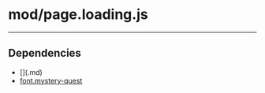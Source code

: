 # mod/page.loading.js

----

## Dependencies
* [$]($.md)
* [font.mystery-quest](font.mystery-quest.md)